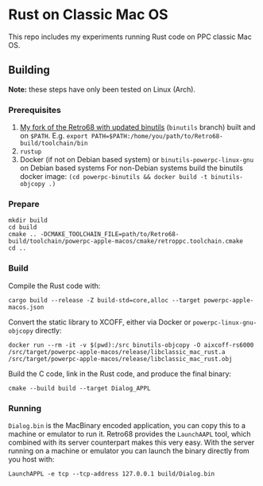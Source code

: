 Rust on Classic Mac OS
======================

This repo includes my experiments running Rust code on PPC classic Mac OS.

Building
--------

**Note:** these steps have only been tested on Linux (Arch).

### Prerequisites

1. [My fork of the Retro68 with updated binutils][Retro68] (`binutils` branch)
   built and on `$PATH`. E.g. `export PATH=$PATH:/home/you/path/to/Retro68-build/toolchain/bin`
2. `rustup`
3. Docker (if not on Debian based system) or `binutils-powerpc-linux-gnu` on
   Debian based systems For non-Debian systems build the binutils docker image:
   `(cd powerpc-binutils && docker build -t binutils-objcopy .)`

### Prepare

```
mkdir build
cd build
cmake .. -DCMAKE_TOOLCHAIN_FILE=path/to/Retro68-build/toolchain/powerpc-apple-macos/cmake/retroppc.toolchain.cmake
cd ..
```

### Build

Compile the Rust code with:

```
cargo build --release -Z build-std=core,alloc --target powerpc-apple-macos.json
```

Convert the static library to XCOFF, either via Docker or `powerpc-linux-gnu-objcopy`
directly:

```
docker run --rm -it -v $(pwd):/src binutils-objcopy -O aixcoff-rs6000 /src/target/powerpc-apple-macos/release/libclassic_mac_rust.a /src/target/powerpc-apple-macos/release/libclassic_mac_rust.obj
```

Build the C code, link in the Rust code, and produce the final binary:

```
cmake --build build --target Dialog_APPL
```

### Running

`Dialog.bin` is the MacBinary encoded application, you can copy this to a
machine or emulator to run it. Retro68 provides the `LaunchAAPL` tool, which
combined with its server counterpart makes this very easy. With the server
running on a machine or emulator you can launch the binary directly from you
host with:

```
LaunchAPPL -e tcp --tcp-address 127.0.0.1 build/Dialog.bin
```

[Retro68]: https://github.com/wezm/Retro68/tree/binutils
